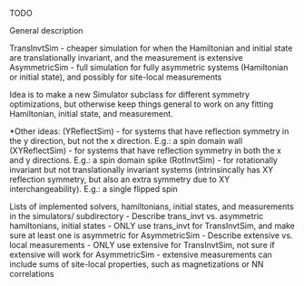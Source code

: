 TODO

General description

TransInvtSim - cheaper simulation for when the Hamiltonian and initial state are translationally invariant, and the measurement is extensive
AsymmetricSim - full simulation for fully asymmetric systems (Hamiltonian or initial state), and possibly for site-local measurements

Idea is to make a new Simulator subclass for different symmetry optimizations, but otherwise keep things general to work on any fitting Hamiltonian, initial state, and measurement.

*Other ideas:
(YReflectSim) - for systems that have reflection symmetry in the y direction, but not the x direction. E.g.: a spin domain wall
(XYReflectSim) - for systems that have reflection symmetry in both the x and y directions. E.g.: a spin domain spike
(RotInvtSim) - for rotationally invariant but not translationally invariant systems (intrinsincally has XY reflection symmetry, but also an extra symmetry due to XY interchangeability). E.g.: a single flipped spin

Lists of implemented solvers, hamiltonians, initial states, and measurements in the simulators/ subdirectory
    - Describe trans_invt vs. asymmetric hamiltonians, initial states
        - ONLY use trans_invt for TransInvtSim, and make sure at least one is asymmetric for AsymmetricSim
    - Describe extensive vs. local measurements
        - ONLY use extensive for TransInvtSim, not sure if extensive will work for AsymmetricSim
        - extensive measurements can include sums of site-local properties, such as magnetizations or NN correlations